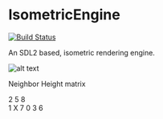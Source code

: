 # IsometricEngine  
[![Build Status](https://travis-ci.org/JimmySnails/IsometricEngine.svg?branch=master)](https://travis-ci.org/JimmySnails/IsometricEngine)


An SDL2 based, isometric rendering engine.



![alt text](https://raw.githubusercontent.com/JimmySnails/IsometricEngine/master/images/Screenshot1.png)


Neighbor Height matrix


2 5 8  
1 X 7
0 3 6
